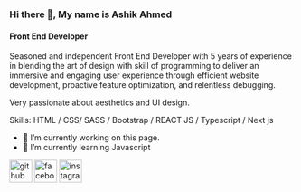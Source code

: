 ### Hi there 👋, My name is Ashik Ahmed
#### Front End Developer

Seasoned and independent Front End Developer with 5 years of experience in blending the art of design with skill of programming to deliver an immersive and engaging user experience through efficient website development, proactive feature optimization, and relentless debugging.

Very passionate about aesthetics and UI design.

Skills: HTML / CSS/ SASS / Bootstrap / REACT JS / Typescript / Next js

- 🔭 I’m currently working on this page. 
- 🌱 I’m currently learning Javascript 


[<img src='https://cdn.jsdelivr.net/npm/simple-icons@3.0.1/icons/github.svg' alt='github' height='40'>](https://github.com/Ashik72)  [<img src='https://cdn.jsdelivr.net/npm/simple-icons@3.0.1/icons/facebook.svg' alt='facebook' height='40'>](https://www.facebook.com/Ashik.ahmed72/)  [<img src='https://cdn.jsdelivr.net/npm/simple-icons@3.0.1/icons/instagram.svg' alt='instagram' height='40'>](https://www.instagram.com/ashik.ahmed72/)
